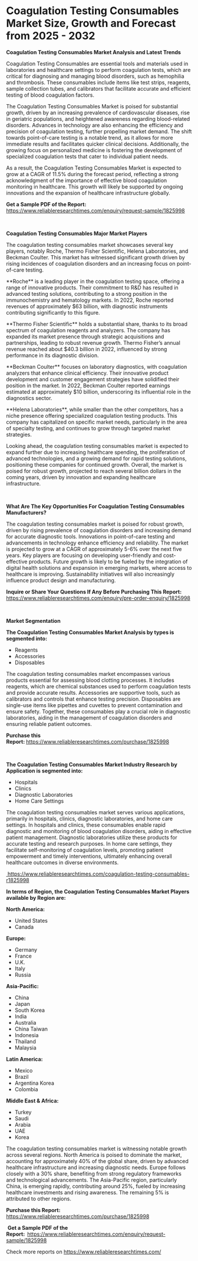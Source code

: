 <p><h1>Coagulation Testing Consumables Market Size, Growth and Forecast from 2025 - 2032</h1></p><p><strong>Coagulation Testing Consumables Market Analysis and Latest Trends</strong></p>
<p><p>Coagulation Testing Consumables are essential tools and materials used in laboratories and healthcare settings to perform coagulation tests, which are critical for diagnosing and managing blood disorders, such as hemophilia and thrombosis. These consumables include items like test strips, reagents, sample collection tubes, and calibrators that facilitate accurate and efficient testing of blood coagulation factors.</p><p>The Coagulation Testing Consumables Market is poised for substantial growth, driven by an increasing prevalence of cardiovascular diseases, rise in geriatric populations, and heightened awareness regarding blood-related disorders. Advances in technology are also enhancing the efficiency and precision of coagulation testing, further propelling market demand. The shift towards point-of-care testing is a notable trend, as it allows for more immediate results and facilitates quicker clinical decisions. Additionally, the growing focus on personalized medicine is fostering the development of specialized coagulation tests that cater to individual patient needs.</p><p>As a result, the Coagulation Testing Consumables Market is expected to grow at a CAGR of 11.5% during the forecast period, reflecting a strong acknowledgment of the importance of effective blood coagulation monitoring in healthcare. This growth will likely be supported by ongoing innovations and the expansion of healthcare infrastructure globally.</p></p>
<p><strong>Get a Sample PDF of the Report:&nbsp;</strong> <a href="https://www.reliableresearchtimes.com/enquiry/request-sample/1825998?utm_campaign=2644&utm_medium=2&utm_source=Github&utm_content=ia&utm_term=05032025&utm_id=coagulation-testing-consumables">https://www.reliableresearchtimes.com/enquiry/request-sample/1825998</a></p>
<p>&nbsp;</p>
<p><strong>Coagulation Testing Consumables Major Market Players</strong></p>
<p><p>The coagulation testing consumables market showcases several key players, notably Roche, Thermo Fisher Scientific, Helena Laboratories, and Beckman Coulter. This market has witnessed significant growth driven by rising incidences of coagulation disorders and an increasing focus on point-of-care testing.</p><p>**Roche** is a leading player in the coagulation testing space, offering a range of innovative products. Their commitment to R&D has resulted in advanced testing solutions, contributing to a strong position in the immunochemistry and hematology markets. In 2022, Roche reported revenues of approximately $63 billion, with diagnostic instruments contributing significantly to this figure.</p><p>**Thermo Fisher Scientific** holds a substantial share, thanks to its broad spectrum of coagulation reagents and analyzers. The company has expanded its market presence through strategic acquisitions and partnerships, leading to robust revenue growth. Thermo Fisher’s annual revenue reached about $40.3 billion in 2022, influenced by strong performance in its diagnostic division.</p><p>**Beckman Coulter** focuses on laboratory diagnostics, with coagulation analyzers that enhance clinical efficiency. Their innovative product development and customer engagement strategies have solidified their position in the market. In 2022, Beckman Coulter reported earnings estimated at approximately $10 billion, underscoring its influential role in the diagnostics sector.</p><p>**Helena Laboratories**, while smaller than the other competitors, has a niche presence offering specialized coagulation testing products. This company has capitalized on specific market needs, particularly in the area of specialty testing, and continues to grow through targeted market strategies.</p><p>Looking ahead, the coagulation testing consumables market is expected to expand further due to increasing healthcare spending, the proliferation of advanced technologies, and a growing demand for rapid testing solutions, positioning these companies for continued growth. Overall, the market is poised for robust growth, projected to reach several billion dollars in the coming years, driven by innovation and expanding healthcare infrastructure.</p></p>
<p>&nbsp;</p>
<p><strong>What Are The Key Opportunities For Coagulation Testing Consumables Manufacturers?</strong></p>
<p><p>The coagulation testing consumables market is poised for robust growth, driven by rising prevalence of coagulation disorders and increasing demand for accurate diagnostic tools. Innovations in point-of-care testing and advancements in technology enhance efficiency and reliability. The market is projected to grow at a CAGR of approximately 5-6% over the next five years. Key players are focusing on developing user-friendly and cost-effective products. Future growth is likely to be fueled by the integration of digital health solutions and expansion in emerging markets, where access to healthcare is improving. Sustainability initiatives will also increasingly influence product design and manufacturing.</p></p>
<p><strong>Inquire or Share Your Questions If Any Before Purchasing This Report:</strong> <a href="https://www.reliableresearchtimes.com/enquiry/pre-order-enquiry/1825998?utm_campaign=2644&utm_medium=2&utm_source=Github&utm_content=ia&utm_term=05032025&utm_id=coagulation-testing-consumables">https://www.reliableresearchtimes.com/enquiry/pre-order-enquiry/1825998</a></p>
<p>&nbsp;</p>
<p><strong>Market Segmentation</strong></p>
<p><strong>The Coagulation Testing Consumables Market Analysis by types is segmented into:</strong></p>
<p><ul><li>Reagents</li><li>Accessories</li><li>Disposables</li></ul></p>
<p><p>The coagulation testing consumables market encompasses various products essential for assessing blood clotting processes. It includes reagents, which are chemical substances used to perform coagulation tests and provide accurate results. Accessories are supportive tools, such as calibrators and controls that enhance testing precision. Disposables are single-use items like pipettes and cuvettes to prevent contamination and ensure safety. Together, these consumables play a crucial role in diagnostic laboratories, aiding in the management of coagulation disorders and ensuring reliable patient outcomes.</p></p>
<p><strong>Purchase this Report:&nbsp;</strong><a href="https://www.reliableresearchtimes.com/purchase/1825998?utm_campaign=2644&utm_medium=2&utm_source=Github&utm_content=ia&utm_term=05032025&utm_id=coagulation-testing-consumables">https://www.reliableresearchtimes.com/purchase/1825998</a></p>
<p>&nbsp;</p>
<p><strong>The Coagulation Testing Consumables Market Industry Research by Application is segmented into:</strong></p>
<p><ul><li>Hospitals</li><li>Clinics</li><li>Diagnostic Laboratories</li><li>Home Care Settings</li></ul></p>
<p><p>The coagulation testing consumables market serves various applications, primarily in hospitals, clinics, diagnostic laboratories, and home care settings. In hospitals and clinics, these consumables enable rapid diagnostic and monitoring of blood coagulation disorders, aiding in effective patient management. Diagnostic laboratories utilize these products for accurate testing and research purposes. In home care settings, they facilitate self-monitoring of coagulation levels, promoting patient empowerment and timely interventions, ultimately enhancing overall healthcare outcomes in diverse environments.</p></p>
<p><a href="https://www.reliableresearchtimes.com/coagulation-testing-consumables-r1825998?utm_campaign=2644&utm_medium=2&utm_source=Github&utm_content=ia&utm_term=05032025&utm_id=coagulation-testing-consumables">&nbsp;https://www.reliableresearchtimes.com/coagulation-testing-consumables-r1825998</a></p>
<p><strong>In terms of Region, the Coagulation Testing Consumables Market Players available by Region are:</strong></p>
<p>
    <p> <strong> North America: </strong>
        <ul>
            <li>United States</li>
            <li>Canada</li>
        </ul>
        </p> 
    <p> <strong> Europe: </strong>
        <ul>
            <li>Germany</li>
            <li>France</li>
            <li>U.K.</li>
            <li>Italy</li>
            <li>Russia</li>
        </ul>
        </p> 
    <p> <strong> Asia-Pacific: </strong>
        <ul>
            <li>China</li>
            <li>Japan</li>
            <li>South Korea</li>
            <li>India</li>
            <li>Australia</li>
            <li>China Taiwan</li>
            <li>Indonesia</li>
            <li>Thailand</li>
            <li>Malaysia</li>
        </ul>
        </p> 
    <p> <strong> Latin America: </strong>
        <ul>
            <li>Mexico</li>
            <li>Brazil</li>
            <li>Argentina Korea</li>
            <li>Colombia</li>
        </ul>
        </p> 
    <p> <strong> Middle East & Africa: </strong>
        <ul>
            <li>Turkey</li>
            <li>Saudi</li>
            <li>Arabia</li>
            <li>UAE</li>
            <li>Korea</li>
        </ul>
    </p>
    </p>
<p><p>The coagulation testing consumables market is witnessing notable growth across several regions. North America is poised to dominate the market, accounting for approximately 40% of the global share, driven by advanced healthcare infrastructure and increasing diagnostic needs. Europe follows closely with a 30% share, benefiting from strong regulatory frameworks and technological advancements. The Asia-Pacific region, particularly China, is emerging rapidly, contributing around 25%, fueled by increasing healthcare investments and rising awareness. The remaining 5% is attributed to other regions.</p></p>
<p><strong>Purchase this Report: </strong><a href="https://www.reliableresearchtimes.com/purchase/1825998?utm_campaign=2644&utm_medium=2&utm_source=Github&utm_content=ia&utm_term=05032025&utm_id=coagulation-testing-consumables">https://www.reliableresearchtimes.com/purchase/1825998</a></p>
<p>&nbsp;<strong>Get a Sample PDF of the Report:&nbsp;&nbsp;</strong><a href="https://www.reliableresearchtimes.com/enquiry/request-sample/1825998?utm_campaign=2644&utm_medium=2&utm_source=Github&utm_content=ia&utm_term=05032025&utm_id=coagulation-testing-consumables">https://www.reliableresearchtimes.com/enquiry/request-sample/1825998</a></p>
<p><strong></strong></p>
<p>Check more reports on <a href="https://www.reliableresearchtimes.com/?utm_campaign=2644&utm_medium=2&utm_source=Github&utm_content=ia&utm_term=05032025&utm_id=coagulation-testing-consumables">https://www.reliableresearchtimes.com/</a></p>